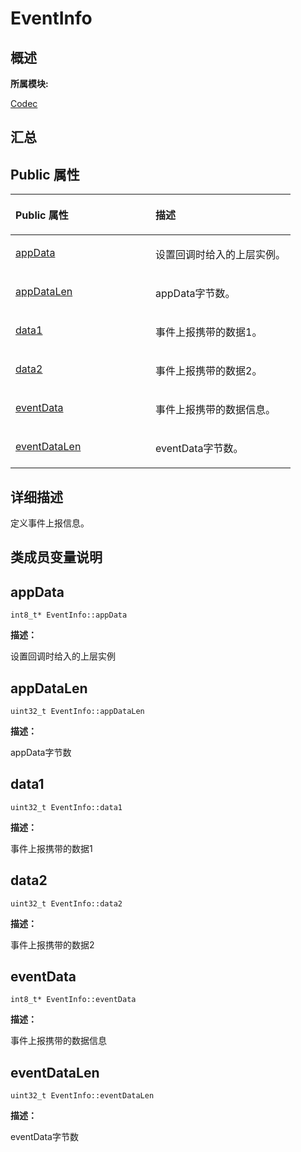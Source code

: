 # EventInfo<a name="ZH-CN_TOPIC_0000001343321009"></a>

## **概述**<a name="section1816737286083932"></a>

**所属模块:**

[Codec](_codec.md)

## **汇总**<a name="section1670525847083932"></a>

## Public 属性<a name="pub-attribs"></a>

<a name="table754776890083932"></a>
<table><thead align="left"><tr id="row647549443083932"><th class="cellrowborder" valign="top" width="50%" id="mcps1.1.3.1.1"><p id="p1647884917083932"><a name="p1647884917083932"></a><a name="p1647884917083932"></a>Public 属性</p>
</th>
<th class="cellrowborder" valign="top" width="50%" id="mcps1.1.3.1.2"><p id="p1053421803083932"><a name="p1053421803083932"></a><a name="p1053421803083932"></a>描述</p>
</th>
</tr>
</thead>
<tbody><tr id="row1067178687083932"><td class="cellrowborder" valign="top" width="50%" headers="mcps1.1.3.1.1 "><p id="p2145542952083932"><a name="p2145542952083932"></a><a name="p2145542952083932"></a><a href="_event_info.md#ab79480318bdffc175a5cfa705998173f">appData</a></p>
</td>
<td class="cellrowborder" valign="top" width="50%" headers="mcps1.1.3.1.2 "><p id="entry1512549934083932p0"><a name="entry1512549934083932p0"></a><a name="entry1512549934083932p0"></a>设置回调时给入的上层实例。</p>
</td>
</tr>
<tr id="row917536097083932"><td class="cellrowborder" valign="top" width="50%" headers="mcps1.1.3.1.1 "><p id="p741696794083932"><a name="p741696794083932"></a><a name="p741696794083932"></a><a href="_event_info.md#a4f702f83e145d14de75727772ec83337">appDataLen</a></p>
</td>
<td class="cellrowborder" valign="top" width="50%" headers="mcps1.1.3.1.2 "><p id="p13656330352"><a name="p13656330352"></a><a name="p13656330352"></a>appData字节数。</p>
</td>
</tr>
<tr id="row306906531083932"><td class="cellrowborder" valign="top" width="50%" headers="mcps1.1.3.1.1 "><p id="p1448762069083932"><a name="p1448762069083932"></a><a name="p1448762069083932"></a><a href="_event_info.md#ad1f4a8de8d4715cef24ebfb6d86faac0">data1</a></p>
</td>
<td class="cellrowborder" valign="top" width="50%" headers="mcps1.1.3.1.2 "><p id="entry2082114026083932p0"><a name="entry2082114026083932p0"></a><a name="entry2082114026083932p0"></a>事件上报携带的数据1。</p>
</td>
</tr>
<tr id="row2022893646083932"><td class="cellrowborder" valign="top" width="50%" headers="mcps1.1.3.1.1 "><p id="p1367620222083932"><a name="p1367620222083932"></a><a name="p1367620222083932"></a><a href="_event_info.md#a574d276b22b84e7ddd5e743d5b634d9f">data2</a></p>
</td>
<td class="cellrowborder" valign="top" width="50%" headers="mcps1.1.3.1.2 "><p id="p1056884383512"><a name="p1056884383512"></a><a name="p1056884383512"></a>事件上报携带的数据2。</p>
</td>
</tr>
<tr id="row1172507711083932"><td class="cellrowborder" valign="top" width="50%" headers="mcps1.1.3.1.1 "><p id="p1349915996083932"><a name="p1349915996083932"></a><a name="p1349915996083932"></a><a href="_event_info.md#a932a69747b17cdf3bf405857b1ceb07c">eventData</a></p>
</td>
<td class="cellrowborder" valign="top" width="50%" headers="mcps1.1.3.1.2 "><p id="entry54657598083932p0"><a name="entry54657598083932p0"></a><a name="entry54657598083932p0"></a>事件上报携带的数据信息。</p>
</td>
</tr>
<tr id="row1669213183083932"><td class="cellrowborder" valign="top" width="50%" headers="mcps1.1.3.1.1 "><p id="p1173368821083932"><a name="p1173368821083932"></a><a name="p1173368821083932"></a><a href="_event_info.md#aad73d6841bcfb5b56ab1d8c5cca6fa48">eventDataLen</a></p>
</td>
<td class="cellrowborder" valign="top" width="50%" headers="mcps1.1.3.1.2 "><p id="entry2145273817083932p0"><a name="entry2145273817083932p0"></a><a name="entry2145273817083932p0"></a>eventData字节数。</p>
</td>
</tr>
</tbody>
</table>

## **详细描述**<a name="section705146803083932"></a>

定义事件上报信息。

## **类成员变量说明**<a name="section770733169083932"></a>

## appData<a name="ab79480318bdffc175a5cfa705998173f"></a>

```
int8_t* EventInfo::appData
```

**描述：**

设置回调时给入的上层实例

## appDataLen<a name="a4f702f83e145d14de75727772ec83337"></a>

```
uint32_t EventInfo::appDataLen
```

**描述：**

appData字节数

## data1<a name="ad1f4a8de8d4715cef24ebfb6d86faac0"></a>

```
uint32_t EventInfo::data1
```

**描述：**

事件上报携带的数据1

## data2<a name="a574d276b22b84e7ddd5e743d5b634d9f"></a>

```
uint32_t EventInfo::data2
```

**描述：**

事件上报携带的数据2

## eventData<a name="a932a69747b17cdf3bf405857b1ceb07c"></a>

```
int8_t* EventInfo::eventData
```

**描述：**

事件上报携带的数据信息

## eventDataLen<a name="aad73d6841bcfb5b56ab1d8c5cca6fa48"></a>

```
uint32_t EventInfo::eventDataLen
```

**描述：**

eventData字节数

